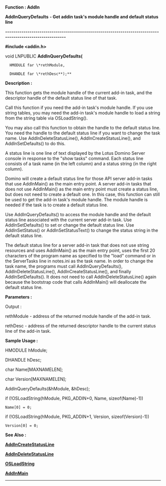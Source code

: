 




<!--
 /\* Font Definitions \*/
 @font-face
 {font-family:Courier;
 panose-1:2 7 4 9 2 2 5 2 4 4;}
@font-face
 {font-family:"Tms Rmn";
 panose-1:2 2 6 3 4 5 5 2 3 4;}
@font-face
 {font-family:Helv;
 panose-1:2 11 6 4 2 2 2 3 2 4;}
@font-face
 {font-family:"Cambria Math";
 panose-1:2 4 5 3 5 4 6 3 2 4;}
 /\* Style Definitions \*/
 p.MsoNormal, li.MsoNormal, div.MsoNormal
 {margin-top:0cm;
 margin-right:0cm;
 margin-bottom:8.0pt;
 margin-left:0cm;
 line-height:107%;
 font-size:11.0pt;
 font-family:"Calibri",sans-serif;}
.MsoChpDefault
 {font-size:11.0pt;}
.MsoPapDefault
 {margin-bottom:8.0pt;
 line-height:107%;}
 /\* Page Definitions \*/
 @page WordSection1
 {size:612.0pt 792.0pt;
 margin:72.0pt 72.0pt 72.0pt 72.0pt;}
div.WordSection1
 {page:WordSection1;}
-->




 


**Function : AddIn**



**AddInQueryDefaults** **- Get addin
task's module handle and default status line**


**----------------------------------------------------------------------------------------------------------**



**#include <addin.h>**



void
LNPUBLIC **AddInQueryDefaults(**  

      HMODULE far \*rethModule,  

      DHANDLE far \*rethDesc**);**



**Description :**



This
function gets the module handle of the current add-in task, and the descriptor
handle of the default status line of that task.


 


Call this
function if you need the add-in task's module handle. If you use string tables,
you may need the add-in task's module handle to load a string from the string
table via OSLoadString().  


  

You may also call this function to obtain the handle to the default status
line. You need the handle to the default status line if you want to change the
task name.  Use AddInDeleteStatusLine(), AddInCreateStatusLine(), and
AddInSetDefaults() to do this.  

  

A status line is one line of text displayed by the Lotus Domino Server console
in response to the "show tasks" command.  Each status line consists
of a task name (in the left column) and a status string (in the right column). 


 


Domino will
create a default status line for those API server add-in tasks that use
AddInMain() as the main entry point.  A server add-in tasks that does not use
AddInMain() as the main entry point must create a status line, but does not
need to create a default one.  In this case, this function can still be used to
get the add-in task's module handle.  The module handle is needed if the task
is to create a default status line.  

  

Use AddInQueryDefaults() to access the module handle and the default status
line associated with the current server add-in task.  Use AddInSetDefaults() to
set or change the default status line.  Use AddInSetStatus() or
AddInSetStatusText() to change the status string in the default status line.  

  

The default status line for a server add-in task that does not use string
resources and uses AddInMain() as the main entry point, uses the first 20
characters of the program name as specified to the "load" command or
in the ServerTasks line in notes.ini as the task name.  In order to change the
task name, the programs must call AddInQueryDefaults(),
AddInDeleteStatusLine(), AddInCreateStatusLine(), and finally
AddInSetDefaults().  It does not need to call AddInDeleteStatusLine() again
because the bootstrap code that calls AddInMain() will deallocate the default
status line.  

  




 


**Parameters :**




Output :  

rethModule  -  address of the returned module handle of the add-in task.  

  

rethDesc  -  address of the returned descriptor handle to the current status
line of the add-in task.  

  




 **Sample Usage :**


HMODULE hModule;  

DHANDLE hDesc;  

char Name[MAXNAMELEN];  

char Version[MAXNAMELEN];  

  

AddInQueryDefaults(&hModule, &hDesc);  

  

if (!OSLoadString(hModule, PKG\_ADDIN+0, Name, sizeof(Name)-1))  

    Name[0] = 0;  

  

if (!OSLoadString(hModule, PKG\_ADDIN+1, Version, sizeof(Version)-1))  

    Version[0] = 0;


 **See Also :**


**[AddInCreateStatusLine](AddInCreateStatusLine.md)**


**[AddInDeleteStatusLine](AddInDeleteStatusLine.md)**


**[OSLoadString](OSLoadString.md)**


**[AddInMain](AddInMain.md)**



----------------------------------------------------------------------------------------------------------


 





